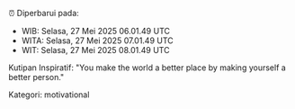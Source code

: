 ⏰ Diperbarui pada:
- WIB: Selasa, 27 Mei 2025 06.01.49 UTC
- WITA: Selasa, 27 Mei 2025 07.01.49 UTC
- WIT: Selasa, 27 Mei 2025 08.01.49 UTC

Kutipan Inspiratif:
"You make the world a better place by making yourself a better person."


Kategori: motivational

